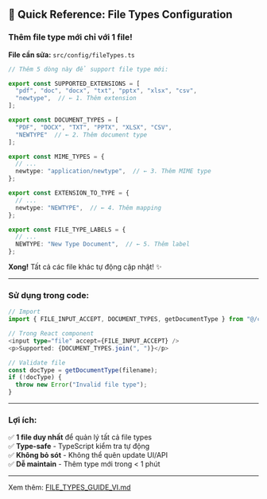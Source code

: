 ## 🚀 Quick Reference: File Types Configuration

### Thêm file type mới chỉ với 1 file!

**File cần sửa:** `src/config/fileTypes.ts`

```typescript
// Thêm 5 dòng này để support file type mới:

export const SUPPORTED_EXTENSIONS = [
  "pdf", "doc", "docx", "txt", "pptx", "xlsx", "csv",
  "newtype",  // ← 1. Thêm extension
];

export const DOCUMENT_TYPES = [
  "PDF", "DOCX", "TXT", "PPTX", "XLSX", "CSV",
  "NEWTYPE"  // ← 2. Thêm document type
];

export const MIME_TYPES = {
  // ...
  newtype: "application/newtype",  // ← 3. Thêm MIME type
};

export const EXTENSION_TO_TYPE = {
  // ...
  newtype: "NEWTYPE",  // ← 4. Thêm mapping
};

export const FILE_TYPE_LABELS = {
  // ...
  NEWTYPE: "New Type Document",  // ← 5. Thêm label
};
```

**Xong!** Tất cả các file khác tự động cập nhật! ✨

---

### Sử dụng trong code:

```typescript
// Import
import { FILE_INPUT_ACCEPT, DOCUMENT_TYPES, getDocumentType } from "@/config/fileTypes";

// Trong React component
<input type="file" accept={FILE_INPUT_ACCEPT} />
<p>Supported: {DOCUMENT_TYPES.join(", ")}</p>

// Validate file
const docType = getDocumentType(filename);
if (!docType) {
  throw new Error("Invalid file type");
}
```

---

### Lợi ích:

✅ **1 file duy nhất** để quản lý tất cả file types  
✅ **Type-safe** - TypeScript kiểm tra tự động  
✅ **Không bỏ sót** - Không thể quên update UI/API  
✅ **Dễ maintain** - Thêm type mới trong < 1 phút  

---

Xem thêm: [FILE_TYPES_GUIDE_VI.md](./FILE_TYPES_GUIDE_VI.md)
